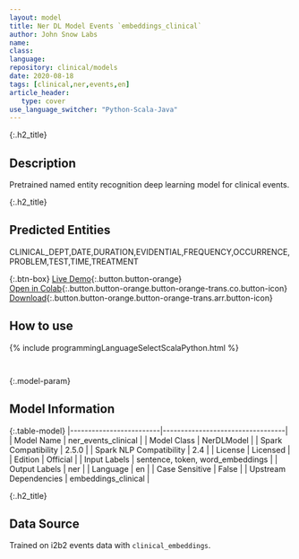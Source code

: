 ```yaml
---
layout: model
title: Ner DL Model Events `embeddings_clinical`
author: John Snow Labs
name: 
class: 
language: 
repository: clinical/models
date: 2020-08-18
tags: [clinical,ner,events,en]
article_header:
   type: cover
use_language_switcher: "Python-Scala-Java"
---
```


{:.h2_title}
## Description 
Pretrained named entity recognition deep learning model for clinical events.

 {:.h2_title}
## Predicted Entities
CLINICAL_DEPT,DATE,DURATION,EVIDENTIAL,FREQUENCY,OCCURRENCE,PROBLEM,TEST,TIME,TREATMENT 

{:.btn-box}
[Live Demo](https://demo.johnsnowlabs.com/healthcare/NER_EVENTS_CLINICAL/){:.button.button-orange}<br/>[Open in Colab](https://colab.research.google.com/github/JohnSnowLabs/spark-nlp-workshop/blob/master/tutorials/Certification_Trainings/Healthcare/1.Clinical_Named_Entity_Recognition_Model.ipynb){:.button.button-orange.button-orange-trans.co.button-icon}<br/>[Download](https://s3.amazonaws.com/auxdata.johnsnowlabs.com/clinical/models/ner_events_clinical_en_2.5.5_2.4_1597775531760.zip){:.button.button-orange.button-orange-trans.arr.button-icon}<br/>

## How to use 
<div class="tabs-box" markdown="1">

{% include programmingLanguageSelectScalaPython.html %}

```python

```

```scala

```
</div>



{:.model-param}
## Model Information
{:.table-model}
|-------------------------|----------------------------------|
| Model Name              | ner_events_clinical              |
| Model Class             | NerDLModel                       |
| Spark Compatibility     | 2.5.0                            |
| Spark NLP Compatibility | 2.4                              |
| License                 | Licensed                         |
| Edition                 | Official                         |
| Input Labels            | sentence, token, word_embeddings |
| Output Labels           | ner                              |
| Language                | en                               |
| Case Sensitive          | False                            |
| Upstream Dependencies   | embeddings_clinical              |





{:.h2_title}
## Data Source
Trained on i2b2 events data with `clinical_embeddings`.

